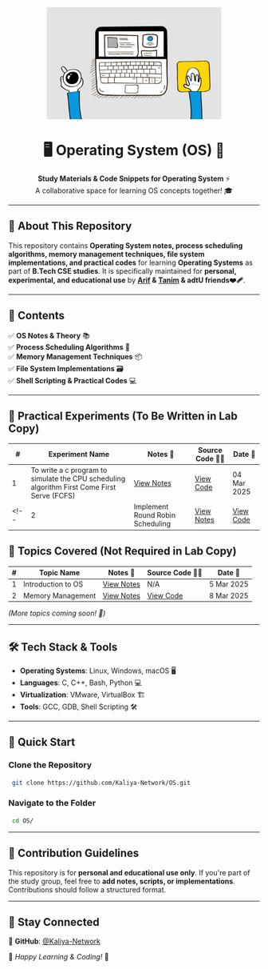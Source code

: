<p align="center">
    <img src="https://github.com/Kaliya-Network/OS/blob/main/OS.gif" alt="Operating System Repository" style="max-width: 100%; height: auto; width: 350px;">
</p>

<h1 align="center">🖥️ Operating System (OS) 🔄</h1>
<p align="center">
    <b>Study Materials & Code Snippets for Operating System</b> ⚡<br>
    A collaborative space for learning OS concepts together! 🎓
</p>

---

## **📖 About This Repository**
This repository contains **Operating System notes, process scheduling algorithms, memory management techniques, file system implementations, and practical codes** for learning **Operating Systems** as part of **B.Tech CSE studies**. It is specifically maintained for **personal, experimental, and educational use** by **[Arif](https://github.com/Md-Arif-Ul-Islam) & [Tanim](https://github.com/CodeWithTanim)   & adtU friends❤️‍🩹**.

---

## **📌 Contents**
✅ **OS Notes & Theory** 📚  
✅ **Process Scheduling Algorithms** 🔄  
✅ **Memory Management Techniques** 📦  
✅ **File System Implementations** 🗃️  
✅ **Shell Scripting & Practical Codes** 💻  

---
## **📜 Practical Experiments** (To Be Written in Lab Copy)
| #  | Experiment Name | Notes 📖 |  Source Code 🧑‍💻 | Date 📅 |
|----|----------------------------------|---------|-----------------|-----------------|
| 1  | To write a c program to simulate the CPU scheduling algorithm First Come First Serve (FCFS) | [View Notes](https://github.com/Kaliya-Network/OS/blob/main/Exp%201A%3A%20To%20write%20a%20c%20program%20to%20simulate%20the%20CPU%20scheduling%20algorithm%20First%20Come%20First%20Serve%20(FCFS)%20/Theory.md) | [View Code](https://github.com/Kaliya-Network/OS/blob/main/Exp%201A%3A%20To%20write%20a%20c%20program%20to%20simulate%20the%20CPU%20scheduling%20algorithm%20First%20Come%20First%20Serve%20(FCFS)%20/Exp1A%3A_FCFS.c) | 04 Mar 2025 |
<!-- | 2  | Implement Round Robin Scheduling | [View Notes](#) | [View Code](#) | 12 Mar 2025 |

## **📜 Topics Covered** (Not Required in Lab Copy)
| #  | Topic Name | Notes 📖 | Source Code 🧑‍💻 | Date 📅 |
|----|----------------------------------|---------|-----------------|-----------------|
| 1  | Introduction to OS | [View Notes](#) | N/A | 5 Mar 2025 |
| 2  | Memory Management | [View Notes](#) | [View Code](#) | 8 Mar 2025 | -->

*(More topics coming soon! 🚀)*

---

## **🛠️ Tech Stack & Tools**
- **Operating Systems**: Linux, Windows, macOS 🖥️  
- **Languages**: C, C++, Bash, Python 💻  
- **Virtualization**: VMware, VirtualBox 🏗️  
- **Tools**: GCC, GDB, Shell Scripting 🛠️  

---

## **🚀 Quick Start**
### **Clone the Repository**
```bash
 git clone https://github.com/Kaliya-Network/OS.git
```
### **Navigate to the Folder**
```bash
 cd OS/
```

---

## **🤝 Contribution Guidelines**
This repository is for **personal and educational use only**. If you're part of the study group, feel free to **add notes, scripts, or implementations**. Contributions should follow a structured format.

---

## **📢 Stay Connected**
🔗 **GitHub**: [@Kaliya-Network](https://github.com/Kaliya-Network)  

📌 *Happy Learning & Coding!* 🚀
